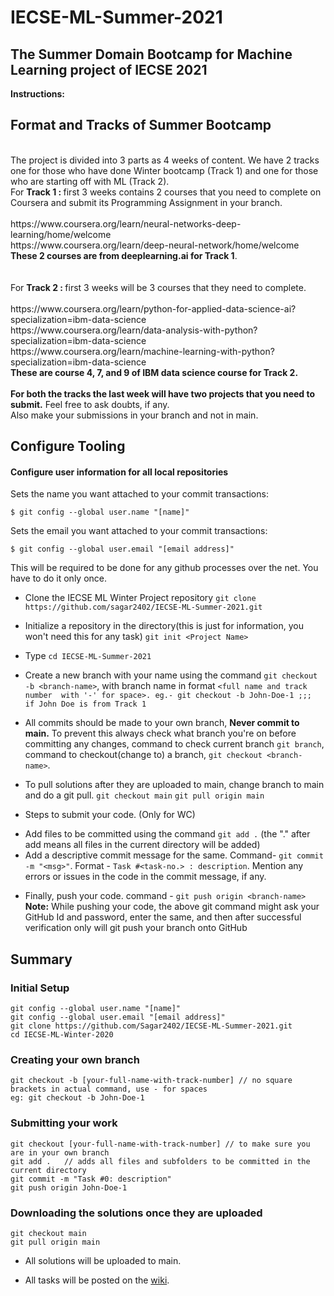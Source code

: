 # IECSE-ML-Summer-2021

## The Summer Domain Bootcamp for Machine Learning project of IECSE 2021

**Instructions:**
## Format and Tracks of Summer Bootcamp

<br>
The project is divided into 3 parts as 4 weeks of content. We have 2 tracks one for those who have done Winter bootcamp (Track 1) and one for those who are starting off with ML (Track 2). <br>
For <b>Track 1 : </b>first 3 weeks contains 2 courses that you need to complete on Coursera and submit its Programming Assignment in your branch. <br>
<br>https://www.coursera.org/learn/neural-networks-deep-learning/home/welcome
<br>https://www.coursera.org/learn/deep-neural-network/home/welcome
<br><b>These 2 courses are from deeplearning.ai for Track 1</b>.
<br><br><br>For <b>Track 2 : </b>first 3 weeks will be 3 courses that they need to complete.<br>
<br>https://www.coursera.org/learn/python-for-applied-data-science-ai?specialization=ibm-data-science
<br> https://www.coursera.org/learn/data-analysis-with-python?specialization=ibm-data-science
<br>https://www.coursera.org/learn/machine-learning-with-python?specialization=ibm-data-science
<br><b>These are course 4, 7, and 9 of IBM data science course for Track 2.</b>
<br><br><b>For both the tracks the last week will have two projects that you need to submit.</b> 
Feel free to ask doubts, if any. 
<br>
Also make your submissions in your branch and not in main.<br> 

## Configure Tooling
#### Configure user information for all local repositories

Sets the name you want attached to your commit transactions:

 ```$ git config --global user.name "[name]"``` 

Sets the email you want attached to your commit transactions:

  ```$ git config --global user.email "[email address]"``` 

This will be required to be done for any github processes over the net. You have to do it only once.

- Clone the IECSE ML Winter Project repository
```git clone https://github.com/sagar2402/IECSE-ML-Summer-2021.git```

- Initialize a repository in the directory(this is just for information, you won't need this for any task) ```git init <Project Name>```

- Type ```cd IECSE-ML-Summer-2021```

- Create a new branch with your name using the command ```git checkout -b <branch-name>```, with branch name in format ```<full name and track number 
with '-' for space>. eg.- git checkout -b John-Doe-1 ;;;  if John Doe is from Track 1```

- All commits should be made to your own branch, **Never commit to main.** To prevent this always check what branch you're on before committing any changes, command to check current branch ```git branch```, command to checkout(change to) a branch, ```git checkout <branch-name>```.

- To pull solutions after they are uploaded to main, change branch to main and do a git pull.
```git checkout main```
```git pull origin main```

- Steps to submit your code. (Only for WC)
* Add files to be committed using the command ```git add .``` (the "." after add means all files in the current directory will be added)
* Add a descriptive commit message for the same. Command- ```git commit -m "<msg>"```.
Format - ```Task #<task-no.> : description```. Mention any errors or issues in the code in the commit message, if any.

- Finally, push your code. command - ```git push origin <branch-name>``` <br>
**Note:** While pushing your code, the above git command might ask your GitHub Id and password, enter the same, and then after successful verification only will git push your branch onto GitHub

## Summary 
### Initial Setup
 ```
 git config --global user.name "[name]"
 git config --global user.email "[email address]"
 git clone https://github.com/Sagar2402/IECSE-ML-Summer-2021.git
 cd IECSE-ML-Winter-2020
 ```

### Creating your own branch
```
git checkout -b [your-full-name-with-track-number] // no square brackets in actual command, use - for spaces
eg: git checkout -b John-Doe-1
```
### Submitting your work
``` 
git checkout [your-full-name-with-track-number]	// to make sure you are in your own branch
git add .	// adds all files and subfolders to be committed in the current directory
git commit -m "Task #0: description"
git push origin John-Doe-1 
```

### Downloading the solutions once they are uploaded
```
git checkout main
git pull origin main
```

- All solutions will be uploaded to main.

- All tasks will be posted on the [wiki](https://github.com/Sagar2402/IECSE-ML-Summer-2021/wiki).
